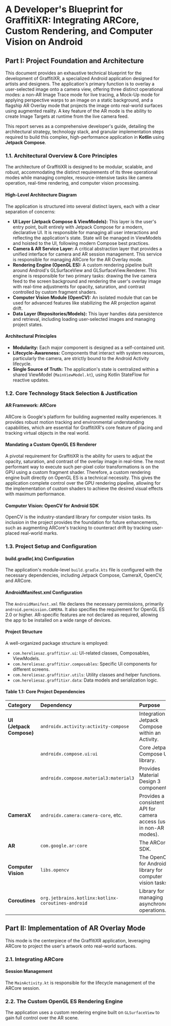 # **A Developer's Blueprint for GraffitiXR: Integrating ARCore, Custom Rendering, and Computer Vision on Android**

## **Part I: Project Foundation and Architecture**

This document provides an exhaustive technical blueprint for the development of GraffitiXR, a specialized Android application designed for artists and designers. The application's primary function is to overlay a user-selected image onto a camera view, offering three distinct operational modes: a non-AR Image Trace mode for live tracing, a Mock-Up mode for applying perspective warps to an image on a static background, and a flagship AR Overlay mode that projects the image onto real-world surfaces using augmented reality. A key feature of the AR mode is the ability to create Image Targets at runtime from the live camera feed.

This report serves as a comprehensive developer's guide, detailing the architectural strategy, technology stack, and granular implementation steps required to build this complex, high-performance application in **Kotlin** using **Jetpack Compose**.

### **1.1. Architectural Overview & Core Principles**

The architecture of GraffitiXR is designed to be modular, scalable, and robust, accommodating the distinct requirements of its three operational modes while managing complex, resource-intensive tasks like camera operation, real-time rendering, and computer vision processing.

#### **High-Level Architecture Diagram**

The application is structured into several distinct layers, each with a clear separation of concerns:

*   **UI Layer (Jetpack Compose & ViewModels):** This layer is the user's entry point, built entirely with Jetpack Compose for a modern, declarative UI. It is responsible for managing all user interactions and reflecting the application's state. State will be managed in ViewModels and hoisted to the UI, following modern Compose best practices.
*   **Camera & AR Service Layer:** A critical abstraction layer that provides a unified interface for camera and AR session management. This service is responsible for managing ARCore for the AR Overlay mode.
*   **Rendering Engine (OpenGL ES):** A custom rendering pipeline built around Android's GLSurfaceView and GLSurfaceView.Renderer. This engine is responsible for two primary tasks: drawing the live camera feed to the screen background and rendering the user's overlay image with real-time adjustments for opacity, saturation, and contrast controlled by custom fragment shaders.
*   **Computer Vision Module (OpenCV):** An isolated module that can be used for advanced features like stabilizing the AR projection against drift.
*   **Data Layer (Repositories/Models):** This layer handles data persistence and retrieval, including loading user-selected images and managing project states.

#### **Architectural Principles**

*   **Modularity:** Each major component is designed as a self-contained unit.
*   **Lifecycle-Awareness:** Components that interact with system resources, particularly the camera, are strictly bound to the Android Activity lifecycle.
*   **Single Source of Truth:** The application's state is centralized within a shared ViewModel (`MainViewModel.kt`), using Kotlin StateFlow for reactive updates.

### **1.2. Core Technology Stack Selection & Justification**

#### **AR Framework: ARCore**

ARCore is Google's platform for building augmented reality experiences. It provides robust motion tracking and environmental understanding capabilities, which are essential for GraffitiXR's core feature of placing and tracking virtual objects in the real world.

#### **Mandating a Custom OpenGL ES Renderer**

A pivotal requirement for GraffitiXR is the ability for users to adjust the opacity, saturation, and contrast of the overlay image in real-time. The most performant way to execute such per-pixel color transformations is on the GPU using a custom fragment shader. Therefore, a custom rendering engine built directly on OpenGL ES is a technical necessity. This gives the application complete control over the GPU rendering pipeline, allowing for the implementation of custom shaders to achieve the desired visual effects with maximum performance.

#### **Computer Vision: OpenCV for Android SDK**

OpenCV is the industry-standard library for computer vision tasks. Its inclusion in the project provides the foundation for future enhancements, such as augmenting ARCore's tracking to counteract drift by tracking user-placed real-world marks.

### **1.3. Project Setup and Configuration**

#### **build.gradle(.kts) Configuration**

The application's module-level `build.gradle.kts` file is configured with the necessary dependencies, including Jetpack Compose, CameraX, OpenCV, and ARCore.

#### **AndroidManifest.xml Configuration**

The `AndroidManifest.xml` file declares the necessary permissions, primarily `android.permission.CAMERA`. It also specifies the requirement for OpenGL ES 2.0 or higher. AR-specific features are not declared as required, allowing the app to be installed on a wide range of devices.

#### **Project Structure**

A well-organized package structure is employed:

*   `com.hereliesaz.graffitixr.ui`: UI-related classes, Composables, ViewModels.
*   `com.hereliesaz.graffitixr.composables`: Specific UI components for different screens.
*   `com.hereliesaz.graffitixr.utils`: Utility classes and helper functions.
*   `com.hereliesaz.graffitixr.data`: Data models and serialization logic.

#### **Table 1.1: Core Project Dependencies**

| Category                | Dependency                               | Purpose                                                                |
| :---------------------- | :--------------------------------------- | :--------------------------------------------------------------------- |
| **UI (Jetpack Compose)**  | `androidx.activity:activity-compose`     | Integration for Jetpack Compose within an Activity.                    |
|                         | `androidx.compose.ui:ui`                 | Core Jetpack Compose UI library.                                       |
|                         | `androidx.compose.material3:material3`   | Provides Material Design 3 components.                                 |
| **CameraX**             | `androidx.camera:camera-core`, etc.      | Provides a consistent API for camera access (used in non-AR modes).    |
| **AR**                  | `com.google.ar:core`                    | The ARCore SDK.                    |
| **Computer Vision**     | `libs.opencv`                            | The OpenCV for Android library for computer vision tasks.              |
| **Coroutines**          | `org.jetbrains.kotlinx:kotlinx-coroutines-android` | Library for managing asynchronous operations.                          |

## **Part II: Implementation of AR Overlay Mode**

This mode is the centerpiece of the GraffitiXR application, leveraging ARCore to project the user's artwork onto real-world surfaces.

### **2.1. Integrating ARCore**

#### **Session Management**

The `MainActivity.kt` is responsible for the lifecycle management of the ARCore session.

### **2.2. The Custom OpenGL ES Rendering Engine**

The application uses a custom rendering engine built on `GLSurfaceView` to gain full control over the AR scene.
